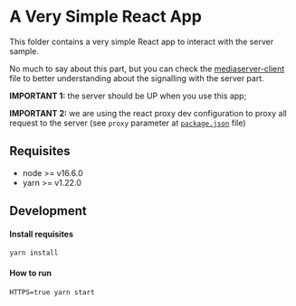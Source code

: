# A Very Simple React App

This folder contains a very simple React app to interact with the server sample.

No much to say about this part, but you can check the [mediaserver-client](src/lib/mediaserver-client.ts) file to better understanding about the signalling with the server part.

**IMPORTANT 1:** the server should be UP when you use this app;

**IMPORTANT 2:** we are using the react proxy dev configuration to proxy all request to the server (see `proxy` parameter at [`package.json`](package.json) file)
## Requisites

* node >= v16.6.0
* yarn >= v1.22.0

## Development

#### Install requisites

```shell
yarn install
```

#### How to run

```shell
HTTPS=true yarn start
```

